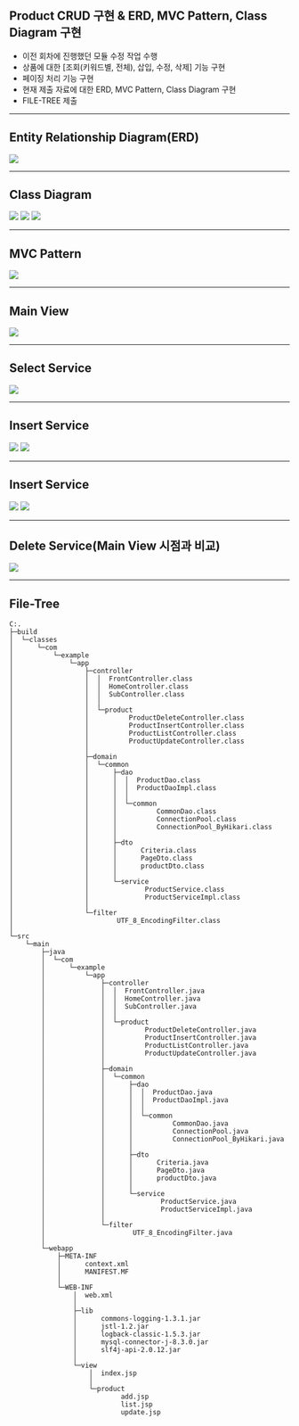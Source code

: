 Product CRUD 구현 & ERD, MVC Pattern, Class Diagram 구현
---
- 이전 회차에 진행했던 모듈 수정 작업 수행
- 상품에 대한 [조회(키워드별, 전체), 삽입, 수정, 삭제] 기능 구현
- 페이징 처리 기능 구현
- 현재 제출 자료에 대한 ERD, MVC Pattern, Class Diagram 구현
- FILE-TREE 제출
<hr/>

Entity Relationship Diagram(ERD)
---
<img src="https://github.com/EM-PROJECT-ORG-Funrest/EM_Module_Test/assets/102271645/b28d03bc-f5bf-4b9e-a16b-52a9d2b4ba74"></img>

<hr/>

Class Diagram
---
<img src="https://github.com/EM-PROJECT-ORG-Funrest/EM_Module_Test/assets/102271645/8f3d9787-f295-48bc-9736-f853e520483e"></img>
  <img src="https://github.com/EM-PROJECT-ORG-Funrest/EM_Module_Test/assets/102271645/017e9d58-ee62-4262-a0fd-33fab757e0b0"></img>
  <img src="https://github.com/EM-PROJECT-ORG-Funrest/EM_Module_Test/assets/102271645/bdb70777-7f41-4a7d-ac82-207212c8a0c3"></img>

<hr/>

MVC Pattern
---
<img src="https://github.com/EM-PROJECT-ORG-Funrest/EM_Module_Test/assets/102271645/eadfb68a-9a54-4794-8648-f5fd0415dfb7"></img>

<hr/>

Main View
---
<img src="https://github.com/EM-PROJECT-ORG-Funrest/EM_Module_Test/assets/102271645/8c464d16-b6d0-4381-b231-2578ce50932e"></img>

<hr/>

Select Service
---
<img src="https://github.com/EM-PROJECT-ORG-Funrest/EM_Module_Test/assets/102271645/6f0af688-7bc4-489c-8563-13550193ffc0"></img>

<hr/>

Insert Service
---
<img src="https://github.com/EM-PROJECT-ORG-Funrest/EM_Module_Test/assets/102271645/560da78b-b1bd-4026-b69e-a0d85d6ca236"></img>
<img src="https://github.com/EM-PROJECT-ORG-Funrest/EM_Module_Test/assets/102271645/568666ef-31df-476a-8724-fe03c89d5694"></img>

<hr/>

Insert Service
---
<img src="https://github.com/EM-PROJECT-ORG-Funrest/EM_Module_Test/assets/102271645/d67012d7-4f53-464b-ad88-78ccd2f7bc8e"></img>
<img src="https://github.com/EM-PROJECT-ORG-Funrest/EM_Module_Test/assets/102271645/eaf28236-0b89-4438-84bf-0fdbce419962"></img>

<hr/>

Delete Service(Main View 시점과 비교)
---
<img src="https://github.com/EM-PROJECT-ORG-Funrest/EM_Module_Test/assets/102271645/d8bcb918-037e-48a2-a832-615ec38b7fe9"></img>

<hr/>

File-Tree
---
```
C:.
├─build
│  └─classes
│      └─com
│          └─example
│              └─app
│                  ├─controller
│                  │  │  FrontController.class
│                  │  │  HomeController.class
│                  │  │  SubController.class
│                  │  │  
│                  │  └─product
│                  │          ProductDeleteController.class
│                  │          ProductInsertController.class
│                  │          ProductListController.class
│                  │          ProductUpdateController.class
│                  │          
│                  ├─domain
│                  │  └─common
│                  │      ├─dao
│                  │      │  │  ProductDao.class
│                  │      │  │  ProductDaoImpl.class
│                  │      │  │  
│                  │      │  └─common
│                  │      │          CommonDao.class
│                  │      │          ConnectionPool.class
│                  │      │          ConnectionPool_ByHikari.class
│                  │      │          
│                  │      ├─dto
│                  │      │      Criteria.class
│                  │      │      PageDto.class
│                  │      │      productDto.class
│                  │      │      
│                  │      └─service
│                  │              ProductService.class
│                  │              ProductServiceImpl.class
│                  │              
│                  └─filter
│                          UTF_8_EncodingFilter.class
│                          
└─src
    └─main
        ├─java
        │  └─com
        │      └─example
        │          └─app
        │              ├─controller
        │              │  │  FrontController.java
        │              │  │  HomeController.java
        │              │  │  SubController.java
        │              │  │  
        │              │  └─product
        │              │          ProductDeleteController.java
        │              │          ProductInsertController.java
        │              │          ProductListController.java
        │              │          ProductUpdateController.java
        │              │          
        │              ├─domain
        │              │  └─common
        │              │      ├─dao
        │              │      │  │  ProductDao.java
        │              │      │  │  ProductDaoImpl.java
        │              │      │  │  
        │              │      │  └─common
        │              │      │          CommonDao.java
        │              │      │          ConnectionPool.java
        │              │      │          ConnectionPool_ByHikari.java
        │              │      │          
        │              │      ├─dto
        │              │      │      Criteria.java
        │              │      │      PageDto.java
        │              │      │      productDto.java
        │              │      │      
        │              │      └─service
        │              │              ProductService.java
        │              │              ProductServiceImpl.java
        │              │              
        │              └─filter
        │                      UTF_8_EncodingFilter.java
        │                      
        └─webapp
            ├─META-INF
            │      context.xml
            │      MANIFEST.MF
            │      
            └─WEB-INF
                │  web.xml
                │  
                ├─lib
                │      commons-logging-1.3.1.jar
                │      jstl-1.2.jar
                │      logback-classic-1.5.3.jar
                │      mysql-connector-j-8.3.0.jar
                │      slf4j-api-2.0.12.jar
                │      
                └─view
                    │  index.jsp
                    │  
                    └─product
                            add.jsp
                            list.jsp
                            update.jsp
                            
```


